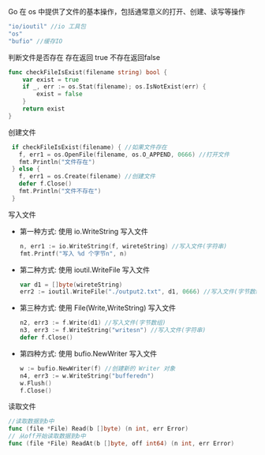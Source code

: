Go 在 os 中提供了文件的基本操作，包括通常意义的打开、创建、读写等操作

```go
"io/ioutil" //io 工具包
"os"
"bufio" //缓存IO
```

判断文件是否存在  存在返回 true 不存在返回false

```go
func checkFileIsExist(filename string) bool {
    var exist = true
    if _, err := os.Stat(filename); os.IsNotExist(err) {
        exist = false
    }
    return exist
}
```

创建文件

```go
 if checkFileIsExist(filename) { //如果文件存在
   f, err1 = os.OpenFile(filename, os.O_APPEND, 0666) //打开文件
   fmt.Println("文件存在")
 } else {
   f, err1 = os.Create(filename) //创建文件
   defer f.Close()
   fmt.Println("文件不存在")
 }
```

写入文件

+ 第一种方式: 使用 io.WriteString 写入文件

  ```go
  n, err1 := io.WriteString(f, wireteString) //写入文件(字符串)
  fmt.Printf("写入 %d 个字节n", n)
  ```

+ 第二种方式: 使用 ioutil.WriteFile 写入文件

  ```go
  var d1 = []byte(wireteString)
  err2 := ioutil.WriteFile("./output2.txt", d1, 0666) //写入文件(字节数组)
  ```

+ 第三种方式:  使用 File(Write,WriteString) 写入文件

  ```go
  n2, err3 := f.Write(d1) //写入文件(字节数组)
  n3, err3 := f.WriteString("writesn") //写入文件(字符串)
  defer f.Close()
  ```

+ 第四种方式:  使用 bufio.NewWriter 写入文件

  ```go
  w := bufio.NewWriter(f) //创建新的 Writer 对象
  n4, err3 := w.WriteString("bufferedn")
  w.Flush()
  f.Close()
  ```



读取文件

```go
//读取数据到b中 
func (file *File) Read(b []byte) (n int, err Error) 
// 从off开始读取数据到b中 
func (file *File) ReadAt(b []byte, off int64) (n int, err Error)
```

